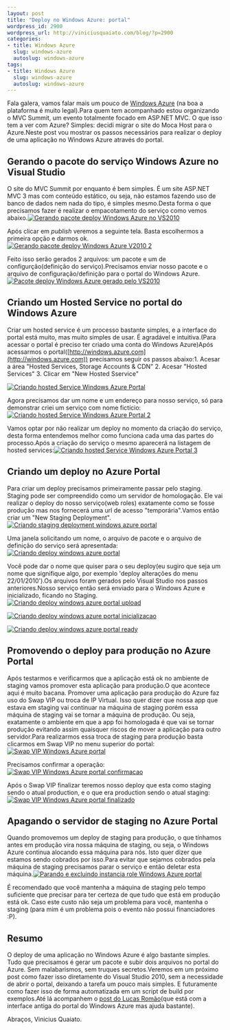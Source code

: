 ```yaml
--- 
layout: post
title: "Deploy no Windows Azure: portal"
wordpress_id: 2900
wordpress_url: http://viniciusquaiato.com/blog/?p=2900
categories: 
- title: Windows Azure
  slug: windows-azure
  autoslug: windows-azure
tags: 
- title: Windows Azure
  slug: windows-azure
  autoslug: windows-azure
---
```

Fala galera, vamos falar mais um pouco de [Windows Azure](http://viniciusquaiato.com/blog/category/windows-azure/) (na boa a plataforma é muito legal).Para quem tem acompanhado estou organizando o MVC Summit, um evento totalmente focado em ASP.NET MVC. O que isso tem a ver com Azure? Simples: decidi migrar o site do Moca Host para o Azure.Neste post vou mostrar os passos necessários para realizar o deploy de uma aplicação no Windows Azure através do portal.

## Gerando o pacote do serviço Windows Azure no Visual Studio


O site do MVC Summit por enquanto é bem simples. É um site ASP.NET MVC 3 mas com conteúdo estático, ou seja, não estamos fazendo uso de banco de dados nem nada do tipo, é simples mesmo.Desta forma o que precisamos fazer é realizar o empacotamento do serviço como vemos abaixo.[![Gerando pacote deploy Windows Azure no VS2010](http://viniciusquaiato.com/images_posts/Gerando-pacote-Visual-Studio-300x177.png "Gerando pacote deploy Windows Azure no VS2010")](http://viniciusquaiato.com/images_posts/Gerando-pacote-Visual-Studio.png)



Após clicar em _publish_ veremos a seguinte tela. Basta escolhermos a primeira opção e darmos ok.[![Gerando pacote deploy Windows Azure V2010 2](http://viniciusquaiato.com/images_posts/Gerando-pacote-Visual-Studio-2-300x282.png "Gerando pacote deploy Windows Azure V2010 2")](http://viniciusquaiato.com/images_posts/Gerando-pacote-Visual-Studio-2.png)



Feito isso serão gerados 2 arquivos: um pacote e um de configurção(definição do serviço).Precisamos enviar nosso pacote e o arquivo de configuração/definição para o portal do Windows Azure.[![Pacote deploy Windows Azure gerado pelo VS2010](http://viniciusquaiato.com/images_posts/Pacote-deploy-Windows-Azure-gerado-300x210.png "Pacote deploy Windows Azure gerado pelo VS2010")](http://viniciusquaiato.com/images_posts/Pacote-deploy-Windows-Azure-gerado.png)



## Criando um Hosted Service no portal do Windows Azure
Criar um hosted service é um processo bastante simples, e a interface do portal está muito, mas muito simples de usar. É agradável e intuitiva.(Para acessar o portal é preciso ter criado uma conta do Windows Azure)Após acessarmos o portal([http://windows.azure.com](http://windows.azure.com)) precisamos seguir os passos abaixo:1. Acesar a área "Hosted Services, Storage Accounts & CDN"
2. Acesar "Hosted Services"
3. Clicar em "New Hosted Sservice"


[![Criando hosted Service Windows Azure Portal](http://viniciusquaiato.com/images_posts/Criando-hosted-Service-Windows-Azure-Portal-300x179.png "Criando hosted Service Windows Azure Portal")](http://viniciusquaiato.com/images_posts/Criando-hosted-Service-Windows-Azure-Portal.png)



Agora precisamos dar um nome e um endereço para nosso serviço, só para demonstrar criei um serviço com nome fictício:[![Criando hosted Service Windows Azure Portal 2](http://viniciusquaiato.com/images_posts/Criando-hosted-Service-Windows-Azure-Portal-2-300x179.png "Criando hosted Service Windows Azure Portal 2")](http://viniciusquaiato.com/images_posts/Criando-hosted-Service-Windows-Azure-Portal-2.png)



Vamos optar por não realizar um deploy no momento da criação do serviço, desta forma entendemos melhor como funciona cada uma das partes do processo.Após a criação do serviço o mesmo aparecerá na listagem de hosted services:[![Criando hosted Service Windows Azure Portal 3](http://viniciusquaiato.com/images_posts/Criando-hosted-Service-Windows-Azure-Portal-3-300x179.png "Criando hosted Service Windows Azure Portal 3")](http://viniciusquaiato.com/images_posts/Criando-hosted-Service-Windows-Azure-Portal-3.png)



## Criando um deploy no Azure Portal


Para criar um deploy precisamos primeiramente passar pelo staging. Staging pode ser compreendido como um servidor de homologação. Ele vai realizar o deploy do nosso serviço(web roles) exatamente como se fosse produção mas nos fornecerá uma url de acesso "temporária".Vamos então criar um "New Staging Deployment". [![Criando staging deployment windows azure portal](http://viniciusquaiato.com/images_posts/Criando-staging-deployment-windows-azure-portal.png "Criando staging deployment windows azure portal")](http://viniciusquaiato.com/images_posts/Criando-staging-deployment-windows-azure-portal.png)



Uma janela solicitando um nome, o arquivo de pacote e o arquivo de definição do serviço será apresentada:[![Criando deploy windows azure portal](http://viniciusquaiato.com/images_posts/Criando-deploy-windows-azure-portal-294x300.png "Criando deploy windows azure portal")](http://viniciusquaiato.com/images_posts/Criando-deploy-windows-azure-portal.png)



Você pode dar o nome que quiser para o seu deploy(eu sugiro que seja um nome que signifique algo, por exemplo 'deploy alterações do menu 22/01/2010').Os arquivos foram gerados pelo Visual Studio nos passos anteriores.Nosso serviço então será enviado para o Windows Azure e inicializado, ficando no Staging.[![Criando deploy windows azure portal upload](http://viniciusquaiato.com/images_posts/Criando-deploy-windows-azure-portal-upload-300x68.png "Criando deploy windows azure portal upload")](http://viniciusquaiato.com/images_posts/Criando-deploy-windows-azure-portal-upload.png)



[![Criando deploy windows azure portal inicializacao](http://viniciusquaiato.com/images_posts/Criando-deploy-windows-azure-portal-inicializacao-300x30.png "Criando deploy windows azure portal inicializacao")](http://viniciusquaiato.com/images_posts/Criando-deploy-windows-azure-portal-inicializacao.png)



[![Criando deploy windows azure portal ready](http://viniciusquaiato.com/images_posts/Criando-deploy-windows-azure-portal-ready-300x82.png "Criando deploy windows azure portal ready")](http://viniciusquaiato.com/images_posts/Criando-deploy-windows-azure-portal-ready.png)



## Promovendo o deploy para produção no Azure Portal


Após testarmos e verificarmos que a aplicação está ok no ambiente de staging vamos promover esta aplicação para produção.O que acontece aqui é muito bacana. Promover uma aplicação para produção do Azure faz uso do Swap VIP ou troca de IP Virtual. Isso quer dizer que nossa app que estava em staging vai continuar na máquina de staging porém essa máquina de staging vai se tornar a máquina de produção. Ou seja, exatamente o ambiente em que a app foi homologada é que vai se tornar produção evitando assim quaisquer riscos de mover a aplicação para outro servidor.Para realizarmos essa troca de staging para produção basta clicarmos em Swap VIP no menu superior do portal:[![Swap VIP Windows Azure portal](http://viniciusquaiato.com/images_posts/Swap-VIP-300x63.png "Swap VIP Windows Azure portal")](http://viniciusquaiato.com/images_posts/Swap-VIP.png)



Precisamos confirmar a operação:[![Swap VIP Windows Azure portal confirmacao](http://viniciusquaiato.com/images_posts/Swap-VIP-confirmacao-300x172.png "Swap VIP Windows Azure portal confirmacao")](http://viniciusquaiato.com/images_posts/Swap-VIP-confirmacao.png)



Após o Swap VIP finalizar teremos nosso deploy que esta como staging sendo o atual production, e o que era production sendo o atual staging:[![Swap VIP Windows Azure portal finalizado](http://viniciusquaiato.com/images_posts/Swap-VIP-finalizado-300x104.png "Swap VIP Windows Azure portal finalizado")](http://viniciusquaiato.com/images_posts/Swap-VIP-finalizado.png)



## Apagando o servidor de staging no Azure Portal


Quando promovemos um deploy de staging para produção, o que tínhamos antes em produção vira nossa máquina de staging, ou seja, o Windows Azure continua alocando essa máquina para nós. Isto quer dizer que estamos sendo cobrados por isso.Para evitar que sejamos cobrados pela máquina de staging precisamos parar o serviço e então deletar esta máquina.[![Parando e excluindo instancia role Windows Azure portal](http://viniciusquaiato.com/images_posts/Parando-role-300x66.png "Parando e excluindo instancia role Windows Azure portal")](http://viniciusquaiato.com/images_posts/Parando-role.png)

É recomendado que você mantenha a máquina de staging pelo tempo suficiente que precisar para ter certeza de que tudo que está em produção está ok. Caso este custo não seja um problema para você, mantenha o staging (para mim é um problema pois o evento não possui financiadores :P).

## Resumo
O deploy de uma aplicação no Windows Azure é algo bastante simples. Tudo que precisamos é gerar um pacote e subir dois arquivos no portal do Azure. Sem malabarismos, sem truques secretos.Veremos em um próximo post como fazer isso diretamente do Visual Studio 2010, sem a necessidade de abrir o portal, deixando a tarefa um pouco mais simples. E futuramente como fazer isso de forma automatizada em um script de build por exemplos.Até lá acompanhem o [post do Lucas Romão](http://azureservicesbr.ning.com/profiles/blogs/publicando-sua-app-no-azure)(que está com a interface antiga do portal do Windows Azure mas ajuda bastante).

Abraços,
Vinicius Quaiato.
